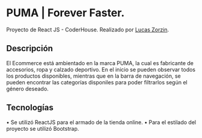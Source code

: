 # PUMA | Forever Faster.
Proyecto de React JS - CoderHouse. 
Realizado por [Lucas Zorzin](https://github.com/LucasZorzin).

## Descripción
El Ecommerce está ambientado en la marca PUMA, la cual es fabricante de accesorios, ropa y calzado deportivo.
En el inicio se pueden observar todos los productos disponibles, mientras que en la barra de navegación, se pueden encontrar las categorías disponiles para poder filtrarlos según el género deseado.

## Tecnologías
• Se utilizó ReactJS para el armado de la tienda online.
• Para el estilado del proyecto se utilizó Bootstrap.